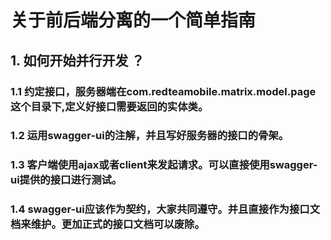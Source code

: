 # 关于前后端分离的一个简单指南

## 1. 如何开始并行开发 ？
### 1.1 约定接口，服务器端在com.redteamobile.matrix.model.page这个目录下,定义好接口需要返回的实体类。
### 1.2 运用swagger-ui的注解，并且写好服务器的接口的骨架。
### 1.3 客户端使用ajax或者client来发起请求。可以直接使用swagger-ui提供的接口进行测试。
### 1.4 swagger-ui应该作为契约，大家共同遵守。并且直接作为接口文档来维护。更加正式的接口文档可以废除。
